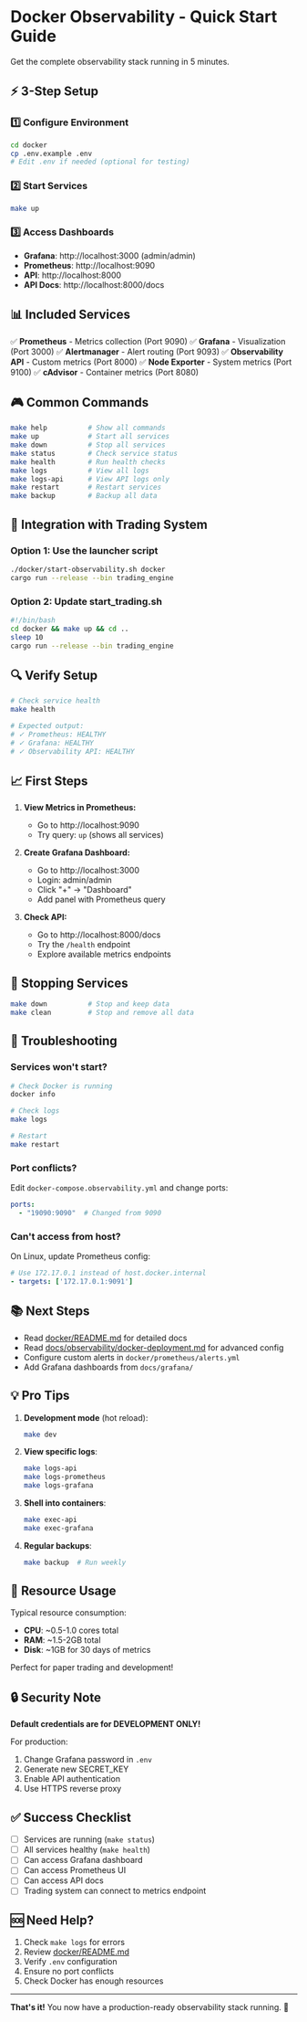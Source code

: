 # Docker Observability - Quick Start Guide

Get the complete observability stack running in 5 minutes.

## ⚡ 3-Step Setup

### 1️⃣ Configure Environment
```bash
cd docker
cp .env.example .env
# Edit .env if needed (optional for testing)
```

### 2️⃣ Start Services
```bash
make up
```

### 3️⃣ Access Dashboards
- **Grafana**: http://localhost:3000 (admin/admin)
- **Prometheus**: http://localhost:9090
- **API**: http://localhost:8000
- **API Docs**: http://localhost:8000/docs

## 📊 Included Services

✅ **Prometheus** - Metrics collection (Port 9090)
✅ **Grafana** - Visualization (Port 3000)
✅ **Alertmanager** - Alert routing (Port 9093)
✅ **Observability API** - Custom metrics (Port 8000)
✅ **Node Exporter** - System metrics (Port 9100)
✅ **cAdvisor** - Container metrics (Port 8080)

## 🎮 Common Commands

```bash
make help          # Show all commands
make up            # Start all services
make down          # Stop all services
make status        # Check service status
make health        # Run health checks
make logs          # View all logs
make logs-api      # View API logs only
make restart       # Restart services
make backup        # Backup all data
```

## 🚀 Integration with Trading System

### Option 1: Use the launcher script
```bash
./docker/start-observability.sh docker
cargo run --release --bin trading_engine
```

### Option 2: Update start_trading.sh
```bash
#!/bin/bash
cd docker && make up && cd ..
sleep 10
cargo run --release --bin trading_engine
```

## 🔍 Verify Setup

```bash
# Check service health
make health

# Expected output:
# ✓ Prometheus: HEALTHY
# ✓ Grafana: HEALTHY
# ✓ Observability API: HEALTHY
```

## 📈 First Steps

1. **View Metrics in Prometheus:**
   - Go to http://localhost:9090
   - Try query: `up` (shows all services)

2. **Create Grafana Dashboard:**
   - Go to http://localhost:3000
   - Login: admin/admin
   - Click "+" → "Dashboard"
   - Add panel with Prometheus query

3. **Check API:**
   - Go to http://localhost:8000/docs
   - Try the `/health` endpoint
   - Explore available metrics endpoints

## 🛑 Stopping Services

```bash
make down          # Stop and keep data
make clean         # Stop and remove all data
```

## 🐛 Troubleshooting

### Services won't start?
```bash
# Check Docker is running
docker info

# Check logs
make logs

# Restart
make restart
```

### Port conflicts?
Edit `docker-compose.observability.yml` and change ports:
```yaml
ports:
  - "19090:9090"  # Changed from 9090
```

### Can't access from host?
On Linux, update Prometheus config:
```yaml
# Use 172.17.0.1 instead of host.docker.internal
- targets: ['172.17.0.1:9091']
```

## 📚 Next Steps

- Read [docker/README.md](./README.md) for detailed docs
- Read [docs/observability/docker-deployment.md](../docs/observability/docker-deployment.md) for advanced config
- Configure custom alerts in `docker/prometheus/alerts.yml`
- Add Grafana dashboards from `docs/grafana/`

## 💡 Pro Tips

1. **Development mode** (hot reload):
   ```bash
   make dev
   ```

2. **View specific logs**:
   ```bash
   make logs-api
   make logs-prometheus
   make logs-grafana
   ```

3. **Shell into containers**:
   ```bash
   make exec-api
   make exec-grafana
   ```

4. **Regular backups**:
   ```bash
   make backup  # Run weekly
   ```

## 🎯 Resource Usage

Typical resource consumption:
- **CPU**: ~0.5-1.0 cores total
- **RAM**: ~1.5-2GB total
- **Disk**: ~1GB for 30 days of metrics

Perfect for paper trading and development!

## 🔒 Security Note

**Default credentials are for DEVELOPMENT ONLY!**

For production:
1. Change Grafana password in `.env`
2. Generate new SECRET_KEY
3. Enable API authentication
4. Use HTTPS reverse proxy

## ✅ Success Checklist

- [ ] Services are running (`make status`)
- [ ] All services healthy (`make health`)
- [ ] Can access Grafana dashboard
- [ ] Can access Prometheus UI
- [ ] Can access API docs
- [ ] Trading system can connect to metrics endpoint

## 🆘 Need Help?

1. Check `make logs` for errors
2. Review [docker/README.md](./README.md)
3. Verify `.env` configuration
4. Ensure no port conflicts
5. Check Docker has enough resources

---

**That's it!** You now have a production-ready observability stack running. 🎉
